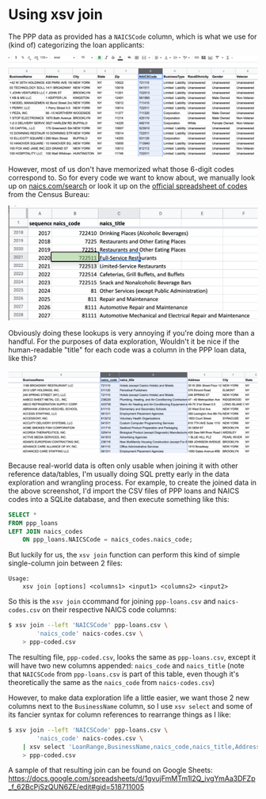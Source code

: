 # Using xsv join

The PPP data as provided has a `NAICSCode` column, which is what we use for (kind of) categorizing the loan applicants:

<img src="assets/images/ppp-naics-code-column.png" alt="ppp-naics-code-column.png">

However, most of us don't have memorized what those 6-digit codes correspond to. So for every code we want to know about, we manually look up on [naics.com/search](naics.com/search) or look it up on the [official spreadsheet of codes](https://docs.google.com/spreadsheets/d/1AkKFHJb1GSOmPTzNyPsg3swulqbmwm8hGZVW0J-5tk8/edit#gid=1223701275) from the Census Bureau:

<img src="assets/images/naics-lookup-code.png" alt="naics-lookup-code.png">

Obviously doing these lookups is very annoying if you're doing more than a handful. For the purposes of data exploration, Wouldn't it be nice if the human-readable "title" for each code was a column in the PPP loan data, like this?

<img src="assets/images/ppp-naics-code-title-joined.png" alt="ppp-naics-code-title-joined.png">

Because real-world data is often only usable when joining it with other reference data/tables, I'm usually doing SQL pretty early in the data exploration and wrangling process. For example, to create the joined data in the above screenshot, I'd import the CSV files of PPP loans and NAICS codes into a SQLite database, and then execute something like this:

```sql
SELECT *
FROM ppp_loans
LEFT JOIN naics_codes
    ON ppp_loans.NAICSCode = naics_codes.naics_code;
```

But luckily for us, the `xsv join` function can perform this kind of simple single-column join between 2 files:


```
Usage:
    xsv join [options] <columns1> <input1> <columns2> <input2>
```


So this is the `xsv join` ccommand for joining `ppp-loans.csv` and `naics-codes.csv` on their respective NAICS code columns:

```sh
$ xsv join --left 'NAICSCode' ppp-loans.csv \
        'naics_code' naics-codes.csv \
    > ppp-coded.csv
```

The resulting file, `ppp-coded.csv`, looks the same as `ppp-loans.csv`, except it will have two new columns appended: `naics_code` and `naics_title` (note that `NAICSCode` from `ppp-loans.csv` is part of this table, even though it's theoretically the same as the `naics_code` from `naics-codes.csv`)

However, to make data exploration life a little easier, we want those 2 new columns next to the `BusinessName` column, so I use `xsv select` and some of its fancier syntax for column references to rearrange things as I like:


```sh
$ xsv join --left 'NAICSCode' ppp-loans.csv \
        'naics_code' naics-codes.csv \
    | xsv select 'LoanRange,BusinessName,naics_code,naics_title,Address-CD' \
    > ppp-coded.csv
```

A sample of that resulting join can be found on Google Sheets: https://docs.google.com/spreadsheets/d/1gvujFmMTm1l2Q_ivgYmAa3DFZp_f_62BcPjSzQUN6ZE/edit#gid=518711005
